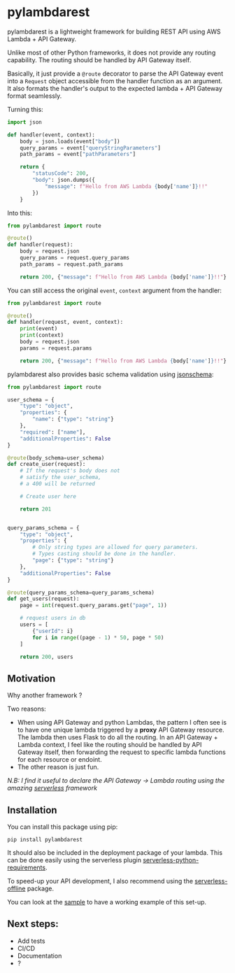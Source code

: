 # pylambdarest

pylambdarest is a lightweight framework for building REST API using AWS Lambda + API Gateway.

Unlike most of other Python frameworks, it does not provide any routing capability. The routing should be handled by API Gateway itself.

Basically, it just provide a `@route` decorator to parse the API Gateway event into a `Request` object accessible from the handler function as an argument. It also formats the handler's output to the expected lambda + API Gateway format seamlessly.

Turning this:

```python
import json

def handler(event, context):
    body = json.loads(event["body"])
    query_params = event["queryStringParameters"]
    path_params = event["pathParameters"]

    return {
        "statusCode": 200,
        "body": json.dumps({
            "message": f"Hello from AWS Lambda {body['name']}!!"
        })
    }

```

Into this:

```python
from pylambdarest import route

@route()
def handler(request):
    body = request.json
    query_params = request.query_params
    path_params = request.path_params

    return 200, {"message": f"Hello from AWS Lambda {body['name']}!!"}
```

You can still access the original `event`, `context` argument from the handler:

```python
from pylambdarest import route

@route()
def handler(request, event, context):
    print(event)
    print(context)
    body = request.json
    params = request.params

    return 200, {"message": f"Hello from AWS Lambda {body['name']}!!"}
```

pylambdarest also provides basic schema validation using [jsonschema](https://github.com/Julian/jsonschema):

```python
from pylambdarest import route

user_schema = {
    "type": "object",
    "properties": {
        "name": {"type": "string"}
    },
    "required": ["name"],
    "additionalProperties": False
}

@route(body_schema=user_schema)
def create_user(request):
    # If the request's body does not 
    # satisfy the user_schema,
    # a 400 will be returned

    # Create user here

    return 201


query_params_schema = {
    "type": "object",
    "properties": {
        # Only string types are allowed for query parameters.
        # Types casting should be done in the handler.
        "page": {"type": "string"} 
    },
    "additionalProperties": False
}

@route(query_params_schema=query_params_schema)
def get_users(request):
    page = int(request.query_params.get("page", 1))

    # request users in db
    users = [
        {"userId": i}
        for i in range((page - 1) * 50, page * 50)
    ]

    return 200, users
```

## Motivation

Why another framework ?

Two reasons:

- When using API Gateway and python Lambdas, the pattern I often see is to have one unique lambda triggered by a **proxy** API Gateway resource. The lambda then uses Flask to do all the routing. In an API Gateway + Lambda context, I feel like the routing should be handled by API Gateway itself, then forwarding the request to specific lambda functions for each resource or endoint.
- The other reason is just fun.

*N.B: I find it useful to declare the API Gateway -> Lambda routing using the amazing [serverless](https://www.serverless.com/) framework*

## Installation

You can install this package using pip:

```
pip install pylambdarest
```

It should also be included in the deployment package of your lambda. This can be done easily using the serverless plugin [serverless-python-requirements](https://github.com/UnitedIncome/serverless-python-requirements).

To speed-up your API development, I also recommend using the [serverless-offline](https://github.com/dherault/serverless-offline) package.

You can look at the [sample](./sample) to have a working example of this set-up.

## Next steps:

- Add tests
- CI/CD
- Documentation
- ?

